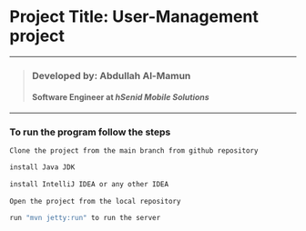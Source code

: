 # Project Title: User-Management project
___
> ### Developed by: Abdullah Al-Mamun
> #### Software Engineer at  *_hSenid Mobile Solutions_*
___


### To run the program follow the steps

```java
Clone the project from the main branch from github repository

install Java JDK
        
install IntelliJ IDEA or any other IDEA
        
Open the project from the local repository
        
run "mvn jetty:run" to run the server 
```
